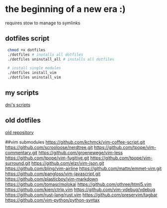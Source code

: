 # the beginning of a new era :)
requires stow to manage to symlinks

## dotfiles script
```sh
 chmod +x dotfiles
 ./dotfiles # installs all dotfiles
 ./dotfiles uninstall_all # installs all dotfiles

 # install single modules
 ./dotfiles install_vim
 ./dotfiles uninstall_vim
```
## my scripts
[dni's scripts](https://github.com/dni/scripts)

## old dotfiles
[old repository](https://github.com/dni/dotfiles)

##vim submodules
https://github.com/kchmck/vim-coffee-script.git
https://github.com/scrooloose/nerdtree.git
https://github.com/tpope/vim-commentary.git
https://github.com/groenewege/vim-less
https://github.com/tpope/vim-fugitive.git
https://github.com/tpope/vim-surround.git
https://github.com/elzr/vim-json.git
https://github.com/bling/vim-airline
https://github.com/mattn/emmet-vim.git
https://github.com/pangloss/vim-javascript.git
https://github.com/plasticboy/vim-markdown
https://github.com/tomasr/molokai
https://github.com/othree/html5.vim
https://github.com/kien/ctrlp.vim
https://github.com/vim-vdebug/vdebug
https://github.com/rust-lang/rust.vim
https://github.com/preservim/tagbar
https://github.com/vim-python/python-syntax
